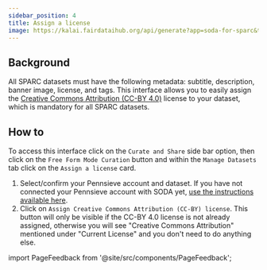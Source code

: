 ```yaml
---
sidebar_position: 4
title: Assign a license
image: https://kalai.fairdataihub.org/api/generate?app=soda-for-sparc&title=Assign%20a%20license&description=Manage%20Dataset
---
```


## Background

All SPARC datasets must have the following metadata: subtitle, description, banner image, license, and tags. This interface allows you to easily assign the [Creative Commons Attribution (CC-BY 4.0)](https://creativecommons.org/licenses/by/4.0/) license to your dataset, which is mandatory for all SPARC datasets.

## How to

To access this interface click on the `Curate and Share` side bar option, then click on the `Free Form Mode Curation` button and within the `Manage Datasets` tab click on the `Assign a license` card.

1. Select/confirm your Pennsieve account and dataset. If you have not connected your Pennsieve account with SODA yet, [use the instructions available here](./connect-your-pennsieve-account-with-soda).
2. Click on `Assign Creative Commons Attribution (CC-BY) license`. This button will only be visible if the CC-BY 4.0 license is not already assigned, otherwise you will see "Creative Commons Attribution" mentioned under "Current License" and you don't need to do anything else.

import PageFeedback from '@site/src/components/PageFeedback';

<PageFeedback />
